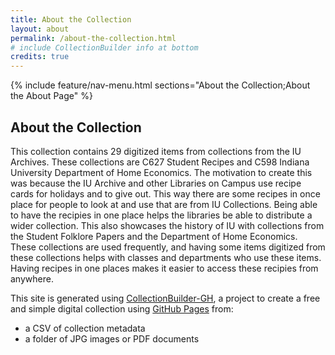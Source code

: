 ```yaml
---
title: About the Collection
layout: about
permalink: /about-the-collection.html  
# include CollectionBuilder info at bottom
credits: true
---
```


{% include feature/nav-menu.html sections="About the Collection;About the About Page" %}

## About the Collection

This collection contains 29 digitized items from collections from the IU Archives. These collections are C627 Student Recipes and C598 Indiana University Department of Home Economics. The motivation to create this was because the IU Archive and other Libraries on Campus use recipe cards for holidays and to give out. This way there are some recipes in once place for people to look at and use that are from IU Collections. Being able to have the recipies in one place helps the libraries be able to distribute a wider collection. This also showcases the history of IU with collections from the Student Folklore Papers and the Department of Home Economics. These collections are used frequently, and having some items digitized from these collections helps with classes and departments who use these items. Having recipes in one places makes it easier to access these recipies from anywhere.  

This site is generated using [CollectionBuilder-GH](https://collectionbuilding.github.io/gh/), a project to create a free and simple digital collection using [GitHub Pages](https://pages.github.com/) from: 

- a CSV of collection metadata
- a folder of JPG images or PDF documents  

